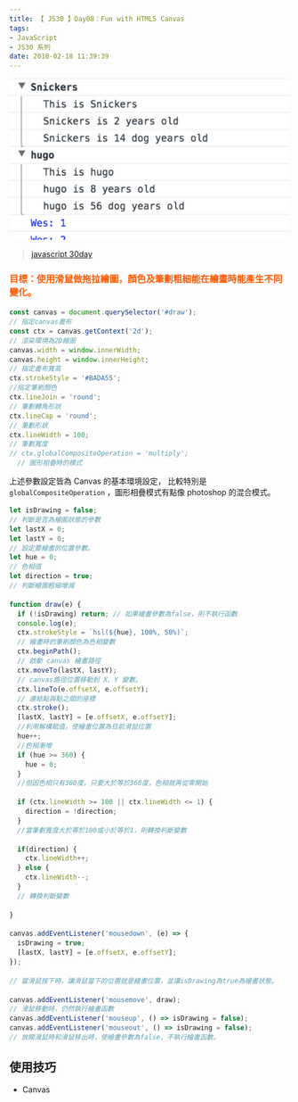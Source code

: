```yaml
---
title: 【 JS30 】Day08：Fun with HTML5 Canvas
tags:
- JavaScript
- JS30 系列
date: 2018-02-18 11:39:39
---
```

![](/img/js30day/small8.jpg)

> [javascript 30day](https://javascript30.com/)

<!-- more -->

### <span style="color:#ff5900">目標：使用滑鼠做拖拉繪圖，顏色及筆劃粗細能在繪畫時能產生不同變化。</span>

```js
const canvas = document.querySelector('#draw');
// 指定canvas畫布
const ctx = canvas.getContext('2d');
// 渲染環境為2D繪圖
canvas.width = window.innerWidth;
canvas.height = window.innerHeight;
// 指定畫布寬高
ctx.strokeStyle = '#BADA55';
//指定筆刷顏色
ctx.lineJoin = 'round';
// 筆劃轉角形狀
ctx.lineCap = 'round';
// 筆劃形狀
ctx.lineWidth = 100;
// 筆劃寬度
// ctx.globalCompositeOperation = 'multiply';
  // 圖形相疊時的模式
```

上述參數設定皆為 Canvas 的基本環境設定，
比較特別是 `globalCompositeOperation` ，圖形相疊模式有點像 photoshop 的混合模式。

```js
let isDrawing = false;
// 判斷是否為繪圖狀態的參數
let lastX = 0;
let lastY = 0;
// 設定要繪畫的位置參數。
let hue = 0;
// 色相值
let direction = true;
// 判斷繪圖粗細增減

function draw(e) {
  if (!isDrawing) return; // 如果繪畫參數為false，則不執行函數
  console.log(e);
  ctx.strokeStyle = `hsl(${hue}, 100%, 50%)`;
  // 繪畫時的筆刷顏色為色相變數
  ctx.beginPath();
  // 啟動 canvas 繪畫路徑
  ctx.moveTo(lastX, lastY);
  // canvas路徑位置移動到 X、Y 變數。
  ctx.lineTo(e.offsetX, e.offsetY);
  // 連結點與點之間的座標
  ctx.stroke();
  [lastX, lastY] = [e.offsetX, e.offsetY];
  //利用解構賦值，使繪畫位置為目前滑鼠位置
  hue++;
  //色相漸增
  if (hue >= 360) {
    hue = 0;
  }
  //但因色相只有360度，只要大於等於360度，色相就再從零開始
  
  if (ctx.lineWidth >= 100 || ctx.lineWidth <= 1) {
    direction = !direction;
  }
  //當筆劃寬度大於等於100或小於等於1，則轉換判斷變數

  if(direction) {
    ctx.lineWidth++;
  } else {
    ctx.lineWidth--;
  }
  // 轉換判斷變數

}
  
canvas.addEventListener('mousedown', (e) => {
  isDrawing = true;
  [lastX, lastY] = [e.offsetX, e.offsetY];
});

// 當滑鼠按下時，讓滑鼠當下的位置就是繪畫位置，並讓isDrawing為true為繪畫狀態。

canvas.addEventListener('mousemove', draw);
// 滑鼠移動時，仍然執行繪畫函數
canvas.addEventListener('mouseup', () => isDrawing = false);
canvas.addEventListener('mouseout', () => isDrawing = false);
// 放開滑鼠時和滑鼠移出時，使繪畫參數為false，不執行繪畫函數。
```

## 使用技巧
- Canvas